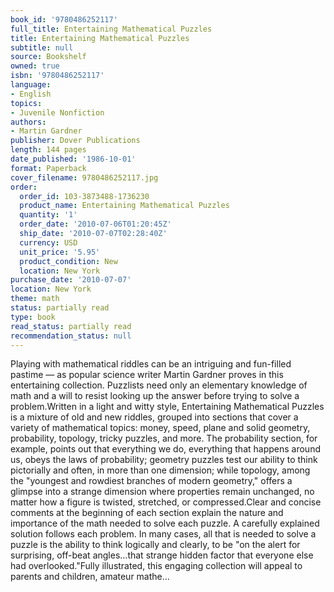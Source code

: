 ```yaml
---
book_id: '9780486252117'
full_title: Entertaining Mathematical Puzzles
title: Entertaining Mathematical Puzzles
subtitle: null
source: Bookshelf
owned: true
isbn: '9780486252117'
language:
- English
topics:
- Juvenile Nonfiction
authors:
- Martin Gardner
publisher: Dover Publications
length: 144 pages
date_published: '1986-10-01'
format: Paperback
cover_filename: 9780486252117.jpg
order:
  order_id: 103-3873488-1736230
  product_name: Entertaining Mathematical Puzzles
  quantity: '1'
  order_date: '2010-07-06T01:20:45Z'
  ship_date: '2010-07-07T02:28:40Z'
  currency: USD
  unit_price: '5.95'
  product_condition: New
  location: New York
purchase_date: '2010-07-07'
location: New York
theme: math
status: partially read
type: book
read_status: partially read
recommendation_status: null
---
```

Playing with mathematical riddles can be an intriguing and fun-filled pastime — as popular science writer Martin Gardner proves in this entertaining collection. Puzzlists need only an elementary knowledge of math and a will to resist looking up the answer before trying to solve a problem.Written in a light and witty style, Entertaining Mathematical Puzzles is a mixture of old and new riddles, grouped into sections that cover a variety of mathematical topics: money, speed, plane and solid geometry, probability, topology, tricky puzzles, and more. The probability section, for example, points out that everything we do, everything that happens around us, obeys the laws of probability; geometry puzzles test our ability to think pictorially and often, in more than one dimension; while topology, among the "youngest and rowdiest branches of modern geometry," offers a glimpse into a strange dimension where properties remain unchanged, no matter how a figure is twisted, stretched, or compressed.Clear and concise comments at the beginning of each section explain the nature and importance of the math needed to solve each puzzle. A carefully explained solution follows each problem. In many cases, all that is needed to solve a puzzle is the ability to think logically and clearly, to be "on the alert for surprising, off-beat angles...that strange hidden factor that everyone else had overlooked."Fully illustrated, this engaging collection will appeal to parents and children, amateur mathe...
